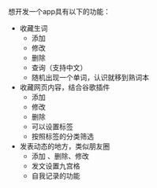 想开发一个app具有以下的功能：
- 收藏生词
	- 添加
	- 修改
	- 删除
	- 查询（支持中文）
	- 随机出现一个单词，认识就移到熟词本
- 收藏网页内容，结合谷歌插件
	- 添加
	- 修改
	- 删除
	- 可以设置标签
	- 按照标签的分类筛选
- 发表动态的地方，类似朋友圈
	- 添加 、删除、修改
	- 发文设置九宫格
	- 自我记录的功能